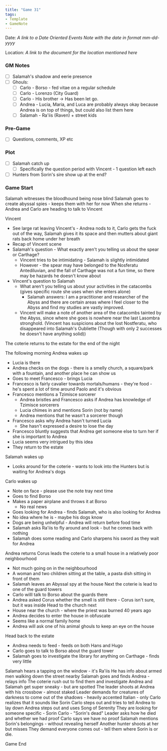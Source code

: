 ```yaml
---
title: "Game 31"
tags:
- Template
- GameNote
---
```


Date: *A link to a Date Oriented Events Note with the date in format mm-dd-yyyy*

Location: *A link to the document for the location mentioned here*

### GM Notes
- [ ] Salamah's shadow and eerie presence
- [ ] Ghouls:
	- [ ] Carlo - Borso - fed vitae on a regular schedule
	- [ ] Carlo - Lorenzo (City Guard)
	- [ ] Carlo - His brother -> Has been let go.
	- [ ] Andrea - Lucia, Maria, and Luca are probably always okay because Andrea is on top of things, but could also list them here
	- [ ] Salamah - Ra'iis (Raven) + street kids

### Pre-Game
- [ ] Questions, comments, XP etc

### Plot
- [ ] Salamah catch up
	- [ ] Specifically the question period with Vincent - 1 question left each
- [ ] Hunters from Sorin's sire show up at the end?

### Game Start

Salamah witnesses the bloodhound being nose blind
Salamah goes to create abyssal spies - keeps them with her for now
When she returns - Andrea and Carlo are heading to talk to Vincent

Vincent
- See large rat leaving Vincent's - Andrea nods to it, Carlo gets the fuck out of the way, Salamah gives it its space and then mutters about giant rats back home under her breath
- Recap of Vincent scene
- Salamah's question - What exactly aren't you telling us about the spear or Carthage?
	- Vincent tries to be intimidating - Salamah is slightly intimidated
	- However - the spear may have belonged to the Nosferatu Antediluvian, and the fall of Carthage was not a fun time, so there may be hazards he doesn't know about
- Vincent's question to Salamah
	- What aren't you telling us about your activities in the catacombs (gives specific route she uses when she enters alone)
		- Salamah answers: I am a practitioner and researcher of the Abyss and there are certain areas where I feel closer to the Abyss and find my studies are vastly improved.
	- Vincent will make a note of another area of the catacombs tainted by the Abyss, since where she goes is nowhere near the last Lasombra stronghold. (Vincent has suspicions about the lost Nostferatu, who disappeared into Salamah's Oubliette (Though with only 2 successes he doesn't have anything solid))

The coterie returns to the estate for the end of the night

The following morning
Andrea wakes up
- Lucia is there
- Andrea checks on the dogs - there is a smelly church, a square/park with a fountain, and another place he can show us
- Goes to meet Francesco - brings Lucia
- Francesco is fairly cavalier towards mortals/humans - they're food - he's spent a lot of time around Paolo and it's obvious
- Francesco mentions a Tzimisce sorcerer
	- Andrea bristles and Francesco asks if Andrea has knowledge of Tzimisce sorcerers
	- Lucia chimes in and mentions Sorin (not by name)
	- Andrea mentions that he wasn't a sorcerer though
- Francesco asks why Andrea hasn't turned Lucia
	- She hasn't expressed a desire to lose the day
- Francesco bluntly suggests that Andrea get someone else to turn her if she is important to Andrea
- Lucia seems very intrigued by this idea
- They return to the estate

Salamah wakes up
- Looks around for the coterie - wants to look into the Hunters but is waiting for Andrea's dogs

Carlo wakes up
- Note on face - please use the note tray next time
- Goes to find Borso
- Makes a paper airplane and throws it at Borso
	- No real news
- Goes looking for Andrea - finds Salamah, who is also looking for Andrea
- No idea where he is - maybe his dogs know
- Dogs are being unhelpful - Andrea will return before food time
- Salamah asks Ra'iis to fly around and look - but he comes back with nothing
- Salamah does some reading and Carlo sharpens his sword as they wait for Andrea

Andrea returns
Corus leads the coterie to a small house in a relatively poor neighbourhood
- Not much going on in the neighbourhood
- A woman and two children sitting at the table, a pasta dish sitting in front of them
- Salamah leaves an Abyssal spy at the house
Next the coterie is lead to one  of the guard towers
- Carlo willl talk to Borso about the guards there
- Andrea asked Corus whether the smell is still there - Corus isn't sure, but it was inside
Head to the church next
- House near the church - where the priest was burned 40 years ago
- Andrea decides to enter the house in obfuscate
- Seems like a normal family home
- Andrea will ask one of his animal ghouls to keep an eye on the house

Head back to the estate
- Andrea needs to feed - feeds on both Hans and Hugo
- Carlo goes to talk to Borso about the guard tower
- Salamah goes to investigate the library for anything on Carthage - finds very little

Salamah hears a tapping on the window - it's Ra'iis
He has info about armed men walking down the  street nearby
Salamah goes and finds Andrea - relays info
The coterie rush out to find them and investigate
Andrea and Salamah get super sneaky - but are spotted
The leader shoots at Andrea with his crossbow - almost staked
Leader demands for creatures of darkness to come out of the shadows - heavily accented Italian - only Carlo realizes that it sounds like Sorin
Carlo steps out and tries to tell Andrea to lay down
Andrea steps out and uses Song of Serenity
They are looking for someone specific - Sorin
Carlo - "Sorin's dead"
Leader asks how he died and whether we had proof
Carlo says we have no proof
Salamah mentions Sorin's belongings - without revealing herself
Another hunter shoots at her but misses
They demand everyone comes out - tell them where Sorin is or die.

Game End